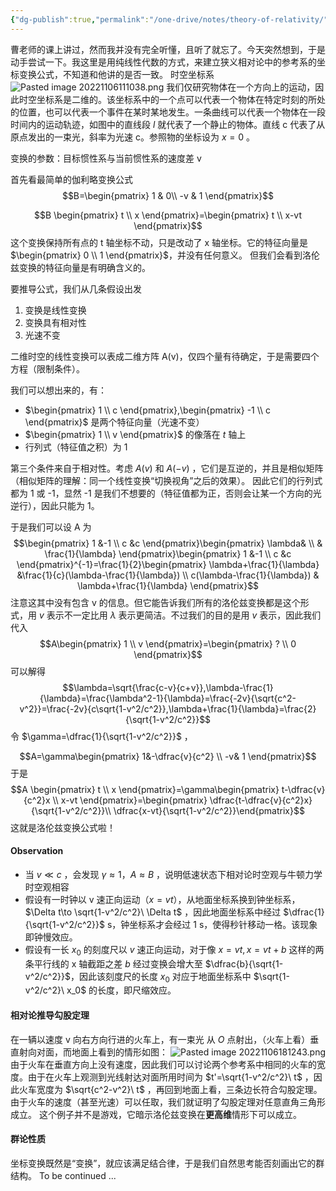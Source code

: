 ```yaml
---
{"dg-publish":true,"permalink":"/one-drive/notes/theory-of-relativity/"}
---
```



曹老师的课上讲过，然而我并没有完全听懂，且听了就忘了。今天突然想到，于是动手尝试一下。我这里是用纯线性代数的方式，来建立狭义相对论中的参考系的坐标变换公式，不知道和他讲的是否一致。
时空坐标系
![Pasted image 20221106111038.png](/img/user/OneDrive/Notes/Pasted%20image%2020221106111038.png)
我们仅研究物体在一个方向上的运动，因此时空坐标系是二维的。该坐标系中的一个点可以代表一个物体在特定时刻的所处的位置，也可以代表一个事件在某时某地发生。一条曲线可以代表一个物体在一段时间内的运动轨迹，如图中的直线段 $l$ 就代表了一个静止的物体。直线 c 代表了从原点发出的一束光，斜率为光速 c。参照物的坐标设为 $x=0$ 。

变换的参数：目标惯性系与当前惯性系的速度差 v

首先看最简单的伽利略变换公式
$$B=\begin{pmatrix}
1 & 0\\
-v & 1
\end{pmatrix}$$

$$B \begin{pmatrix} t \\ x \end{pmatrix}=\begin{pmatrix} t \\ x-vt \end{pmatrix}$$
这个变换保持所有点的 t 轴坐标不动，只是改动了 x 轴坐标。它的特征向量是 $\begin{pmatrix} 0 \\ 1 \end{pmatrix}$，并没有任何意义。
但我们会看到洛伦兹变换的特征向量是有明确含义的。

要推导公式，我们从几条假设出发
1. 变换是线性变换
2. 变换具有相对性
3. 光速不变

二维时空的线性变换可以表成二维方阵 A(v)，仅四个量有待确定，于是需要四个方程（限制条件）。

我们可以想出来的，有：
- $\begin{pmatrix} 1 \\ c \end{pmatrix},\begin{pmatrix} -1 \\ c \end{pmatrix}$ 是两个特征向量（光速不变）
- $\begin{pmatrix} 1 \\ v \end{pmatrix}$ 的像落在 $t$ 轴上
- 行列式（特征值之积）为 1

第三个条件来自于相对性。考虑 $A(v)$ 和 $A(-v)$ ，它们是互逆的，并且是相似矩阵（相似矩阵的理解：同一个线性变换“切换视角”之后的效果）。 因此它们的行列式都为 1 或 -1，显然 -1 是我们不想要的（特征值都为正，否则会让某一个方向的光逆行），因此只能为 1。

于是我们可以设 A 为
$$\begin{pmatrix}
1 &-1 \\
c &c 
\end{pmatrix}\begin{pmatrix}
 \lambda& \\
 & \frac{1}{\lambda}
\end{pmatrix}\begin{pmatrix}
1 &-1 \\
c &c
\end{pmatrix}^{-1}=\frac{1}{2}\begin{pmatrix}
\lambda+\frac{1}{\lambda} &\frac{1}{c}(\lambda-\frac{1}{\lambda}) \\
c(\lambda-\frac{1}{\lambda}) & \lambda+\frac{1}{\lambda}
\end{pmatrix}$$
注意这其中没有包含 v 的信息。但它能告诉我们所有的洛伦兹变换都是这个形式，用 $v$ 表示不一定比用 $\lambda$ 表示更简洁。不过我们的目的是用 $v$ 表示，因此我们代入
$$A\begin{pmatrix} 1 \\ v \end{pmatrix}=\begin{pmatrix} ? \\ 0 \end{pmatrix}$$
可以解得
$$\lambda=\sqrt{\frac{c-v}{c+v}},\lambda-\frac{1}{\lambda}=\frac{\lambda^2-1}{\lambda}=\frac{-2v}{\sqrt{c^2-v^2}}=\frac{-2v}{c\sqrt{1-v^2/c^2}},\lambda+\frac{1}{\lambda}=\frac{2}{\sqrt{1-v^2/c^2}}$$
令 $\gamma=\dfrac{1}{\sqrt{1-v^2/c^2}}$ ，

$$A=\gamma\begin{pmatrix}
 1&-\dfrac{v}{c^2} \\
 -v& 1
\end{pmatrix}$$
于是
$$A \begin{pmatrix} t \\ x \end{pmatrix}=\gamma\begin{pmatrix} t-\dfrac{v}{c^2}x \\ x-vt \end{pmatrix}=\begin{pmatrix} \dfrac{t-\dfrac{v}{c^2}x}{\sqrt{1-v^2/c^2}}\\ \dfrac{x-vt}{\sqrt{1-v^2/c^2}}\end{pmatrix}$$
这就是洛伦兹变换公式啦！

#### Observation
- 当 $v\ll c$ ，会发现 $\gamma\approx  1$，$A\approx B$ ，说明低速状态下相对论时空观与牛顿力学时空观相容
- 假设有一时钟以 v 速正向运动（$x=vt$），从地面坐标系换到钟坐标系，$\Delta t\to \sqrt{1-v^2/c^2}\ \Delta t$ ，因此地面坐标系中经过 $\dfrac{1}{\sqrt{1-v^2/c^2}}$ s，钟坐标系才会经过 1 s，使得秒针移动一格。该现象即钟慢效应。
- 假设有一长 $x_0$ 的刻度尺以 $v$ 速正向运动，对于像 $x=vt,x=vt+b$ 这样的两条平行线的 x 轴截距之差 $b$ 经过变换会增大至 $\dfrac{b}{\sqrt{1-v^2/c^2}}$，因此该刻度尺的长度 $x_0$ 对应于地面坐标系中 $\sqrt{1-v^2/c^2}\ x_0$ 的长度，即尺缩效应。

#### 相对论推导勾股定理
在一辆以速度 v 向右方向行进的火车上，有一束光 从 $O$ 点射出，（火车上看）垂直射向对面，而地面上看到的情形如图：
![Pasted image 20221106181243.png](/img/user/OneDrive/Notes/Pasted%20image%2020221106181243.png)
由于火车在垂直方向上没有速度，因此我们可以讨论两个参考系中相同的火车的宽度。由于在火车上观测到光线射达对面所用时间为 $t'=\sqrt{1-v^2/c^2}\ t$ ，因此火车宽度为 $\sqrt{c^2-v^2}\ t$ ，再回到地面上看，三条边长符合勾股定理。由于火车的速度（甚至光速）可以任取，我们就证明了勾股定理对任意直角三角形成立。
这个例子并不是游戏，它暗示洛伦兹变换在**更高维**情形下可以成立。

#### 群论性质
坐标变换既然是“变换”，就应该满足结合律，于是我们自然思考能否刻画出它的群结构。
To be continued ...

